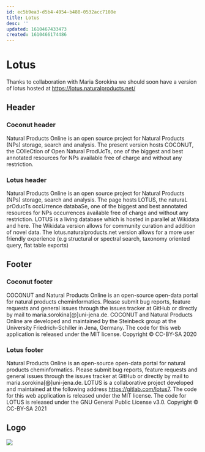 ```yaml
---
id: ec5b9ea3-d5b4-4954-b488-0532acc7108e
title: Lotus
desc: ''
updated: 1610467433473
created: 1610466174486
---
```


# Lotus

Thanks to collaboration with Maria Sorokina we should soon have a version of lotus hosted at https://lotus.naturalproducts.net/

## Header 

### Coconut header 

Natural Products Online is an open source project for Natural Products (NPs) storage, search and analysis. The present version hosts COCONUT, the COlleCtion of Open Natural ProdUcTs, one of the biggest and best annotated resources for NPs available free of charge and without any restriction.

### Lotus header 

Natural Products Online is an open source project for Natural Products (NPs) storage, search and analysis. The page hosts LOTUS, the naturaL prOducTs occUrrence databaSe, one of the biggest and best annotated resources for NPs occurrences available free of charge and without any restriction. LOTUS is a living database which is hosted in parallel at Wikidata and here. The Wikidata version allows for community curation and addition of novel data. The lotus.naturalproducts.net version allows for a more user friendly experience (e.g structural or spectral search, taxonomy oriented query, flat table exports)


## Footer

### Coconut footer 

COCONUT and Natural Products Online is an open-source open-data portal for natural products cheminformatics. Please submit bug reports, feature requests and general issues through the issues tracker at GitHub or directly by mail to maria.sorokina[@]uni-jena.de. COCONUT and Natural Products Online are developed and maintained by the Steinbeck group at the University Friedrich-Schiller in Jena, Germany. The code for this web application is released under the MIT license. Copyright © CC-BY-SA 2020

### Lotus footer 

Natural Products Online is an open-source open-data portal for natural products cheminformatics. Please submit bug reports, feature requests and general issues through the issues tracker at GitHub or directly by mail to maria.sorokina[@]uni-jena.de. LOTUS is a collaborative project developed and maintained at the following address https://gitlab.com/lotus7. The code for this web application is released under the MIT license. The code for LOTUS is released under the GNU General Public License v3.0. Copyright © CC-BY-SA 2021

## Logo


![](../../../../../Users/pma/Dropbox/Research_UNIGE/Projets/Ongoing/openNPDB/Lotus_icon_GS.svg)

[](../../../../../Users/pma/Dropbox/Research_UNIGE/Projets/Ongoing/openNPDB/Lotus_icon_GS.svg)



